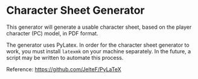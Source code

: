 # Character Sheet Generator

This generator will generate a usable character sheet, based on the player character (PC) model, in PDF format.

The generator uses PyLatex. In order for the character sheet generator to work, you must install `latexmk` on your machine separately. In the future, a script may be written to automate this process.

Reference: https://github.com/JelteF/PyLaTeX

